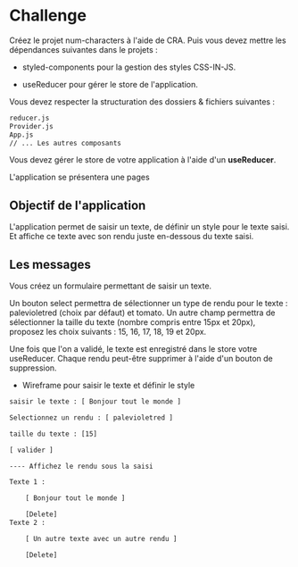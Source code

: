 # Challenge

Créez le projet num-characters à l'aide de CRA. Puis vous devez mettre les dépendances suivantes dans le projets :

- styled-components pour la gestion des styles CSS-IN-JS.

- useReducer pour gérer le store de l'application.

Vous devez respecter la structuration des dossiers & fichiers suivantes :

```txt
reducer.js  
Provider.js
App.js
// ... Les autres composants
```

Vous devez gérer le store de votre application à l'aide d'un **useReducer**.

L'application se présentera une pages

## Objectif de l'application

L'application permet de saisir un texte, de définir un style pour le texte saisi. Et affiche ce texte avec son rendu juste en-dessous du texte saisi.

## Les messages

Vous créez un formulaire permettant de saisir un texte.

Un bouton select permettra de sélectionner un type de rendu pour le texte : palevioletred (choix par défaut) et tomato. Un autre champ permettra de sélectionner la taille du texte (nombre compris entre 15px et 20px), proposez les choix suivants : 15, 16, 17, 18, 19 et 20px.

Une fois que l'on a validé, le texte est enregistré dans le store votre useReducer. Chaque rendu peut-être supprimer à l'aide d'un bouton de suppression.

- Wireframe pour saisir le texte et définir le style

```txt
saisir le texte : [ Bonjour tout le monde ]  

Selectionnez un rendu : [ palevioletred ]

taille du texte : [15]

[ valider ]

---- Affichez le rendu sous la saisi

Texte 1 :

    [ Bonjour tout le monde ] 

    [Delete]
Texte 2 :

    [ Un autre texte avec un autre rendu ] 

    [Delete]
```